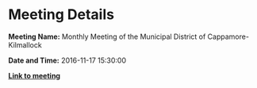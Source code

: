 # Meeting Details

**Meeting Name:** Monthly Meeting of the Municipal District of Cappamore-Kilmallock

**Date and Time:** 2016-11-17 15:30:00

**<a href="https://www.limerick.ie/council/whats-on/monthly-meeting-municipal-district-cappamore-kilmallock-8" target="_blank">Link to meeting</a>**
